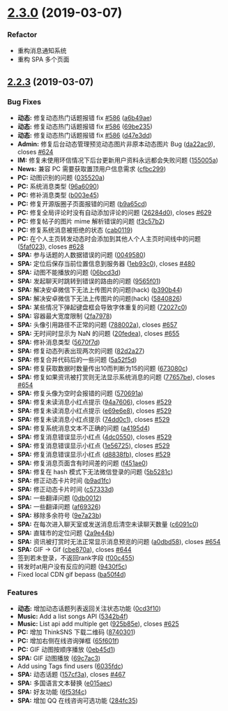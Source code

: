 # [2.3.0](https://github.com/slimkit/plus/compare/2.2.3...2.3.0) (2019-03-07)

### Refactor

- 重构消息通知系统
- 重构 SPA 多个页面


## [2.2.3](https://github.com/slimkit/plus/compare/2.2.2...2.2.3) (2019-03-07)


### Bug Fixes

* **动态:** 修复动态热门话题报错 fix [#586](https://github.com/slimkit/plus/issues/586) ([a6b49ae](https://github.com/slimkit/plus/commit/a6b49ae))
* **动态:** 修复动态热门话题报错 fix [#586](https://github.com/slimkit/plus/issues/586) ([69be235](https://github.com/slimkit/plus/commit/69be235))
* **动态:** 修复动态热门话题报错 fix [#586](https://github.com/slimkit/plus/issues/586) ([d47e3dd](https://github.com/slimkit/plus/commit/d47e3dd))
* **Admin:** 修复后台动态管理预览动态图片非原本动态图片 Bug ([da22ac9](https://github.com/slimkit/plus/commit/da22ac9)), closes [#624](https://github.com/slimkit/plus/issues/624)
* **IM:** 修复未使用环信情况下后台更新用户资料永远都会失败问题 ([155005a](https://github.com/slimkit/plus/commit/155005a))
* **News:** 兼容 PC 需要获取置顶用户信息需求 ([cfbc299](https://github.com/slimkit/plus/commit/cfbc299))
* **PC:** 动图识别的问题 ([035520a](https://github.com/slimkit/plus/commit/035520a))
* **PC:** 系统消息类型 ([96a6090](https://github.com/slimkit/plus/commit/96a6090))
* **PC:** 修补消息类型 ([b003e45](https://github.com/slimkit/plus/commit/b003e45))
* **PC:** 修复开源版圈子页面报错的问题 ([b9a65cd](https://github.com/slimkit/plus/commit/b9a65cd))
* **PC:** 修复全局评论时没有自动添加评论的问题 ([26284d0](https://github.com/slimkit/plus/commit/26284d0)), closes [#629](https://github.com/slimkit/plus/issues/629)
* **PC:** 修复帖子的图片 mime 解析错误的问题 ([f3c57b2](https://github.com/slimkit/plus/commit/f3c57b2))
* **PC:** 修复系统消息被拒绝的状态 ([cab0119](https://github.com/slimkit/plus/commit/cab0119))
* **PC:** 在个人主页转发动态时会添加到其他人个人主页时间线中的问题 ([5faf023](https://github.com/slimkit/plus/commit/5faf023)), closes [#628](https://github.com/slimkit/plus/issues/628)
* **SPA:** 参与话题的人数据错误的问题 ([0049580](https://github.com/slimkit/plus/commit/0049580))
* **SPA:** 定位后保存当前位置信息到服务器 ([1eb93c0](https://github.com/slimkit/plus/commit/1eb93c0)), closes [#480](https://github.com/slimkit/plus/issues/480)
* **SPA:** 动图不能播放的问题 ([06bcd3d](https://github.com/slimkit/plus/commit/06bcd3d))
* **SPA:** 发起聊天时跳转到错误的路由的问题 ([9565f01](https://github.com/slimkit/plus/commit/9565f01))
* **SPA:** 解决安卓微信下无法上传图片的问题(hack) ([b390b44](https://github.com/slimkit/plus/commit/b390b44))
* **SPA:** 解决安卓微信下无法上传图片的问题(hack) ([5840826](https://github.com/slimkit/plus/commit/5840826))
* **SPA:** 某些情况下弹起键盘框会导致字体重复的问题 ([72027c0](https://github.com/slimkit/plus/commit/72027c0))
* **SPA:** 容器最大宽度限制 ([2fa7978](https://github.com/slimkit/plus/commit/2fa7978))
* **SPA:** 头像引用路径不正常的问题 ([788002a](https://github.com/slimkit/plus/commit/788002a)), closes [#657](https://github.com/slimkit/plus/issues/657)
* **SPA:** 无时间时显示为 NaN 的问题 ([20fedea](https://github.com/slimkit/plus/commit/20fedea)), closes [#655](https://github.com/slimkit/plus/issues/655)
* **SPA:** 修补消息类型 ([5670f7d](https://github.com/slimkit/plus/commit/5670f7d))
* **SPA:** 修复动态列表出现两次的问题 ([82d2a27](https://github.com/slimkit/plus/commit/82d2a27))
* **SPA:** 修复合并代码后的一些问题 ([5a52f5d](https://github.com/slimkit/plus/commit/5a52f5d))
* **SPA:** 修复获取数据时数量传出10而判断为15的问题 ([673080c](https://github.com/slimkit/plus/commit/673080c))
* **SPA:** 修复如果资讯被打赏则无法显示系统消息的问题 ([77657be](https://github.com/slimkit/plus/commit/77657be)), closes [#654](https://github.com/slimkit/plus/issues/654)
* **SPA:** 修复头像为空时会报错的问题 ([570691a](https://github.com/slimkit/plus/commit/570691a))
* **SPA:** 修复未读消息小红点提示 ([94a7606](https://github.com/slimkit/plus/commit/94a7606)), closes [#529](https://github.com/slimkit/plus/issues/529)
* **SPA:** 修复未读消息小红点提示 ([e69e6e8](https://github.com/slimkit/plus/commit/e69e6e8)), closes [#529](https://github.com/slimkit/plus/issues/529)
* **SPA:** 修复未读消息小红点提示 ([74dd0c1](https://github.com/slimkit/plus/commit/74dd0c1)), closes [#529](https://github.com/slimkit/plus/issues/529)
* **SPA:** 修复系统消息文本不正确的问题 ([a4195d4](https://github.com/slimkit/plus/commit/a4195d4))
* **SPA:** 修复消息错误显示小红点 ([4dc0550](https://github.com/slimkit/plus/commit/4dc0550)), closes [#529](https://github.com/slimkit/plus/issues/529)
* **SPA:** 修复消息错误显示小红点 ([1e56725](https://github.com/slimkit/plus/commit/1e56725)), closes [#529](https://github.com/slimkit/plus/issues/529)
* **SPA:** 修复消息错误显示小红点 ([d8838fb](https://github.com/slimkit/plus/commit/d8838fb)), closes [#529](https://github.com/slimkit/plus/issues/529)
* **SPA:** 修复消息页面含有时间差的问题 ([f451ae0](https://github.com/slimkit/plus/commit/f451ae0))
* **SPA:** 修复在 hash 模式下无法微信登录的问题 ([5b5281c](https://github.com/slimkit/plus/commit/5b5281c))
* **SPA:** 修正动态卡片时间 ([b9ad1fc](https://github.com/slimkit/plus/commit/b9ad1fc))
* **SPA:** 修正动态卡片时间 ([c57333d](https://github.com/slimkit/plus/commit/c57333d))
* **SPA:** 一些翻译问题 ([0db0012](https://github.com/slimkit/plus/commit/0db0012))
* **SPA:** 一些翻译问题 ([af69326](https://github.com/slimkit/plus/commit/af69326))
* **SPA:** 移除多余符号 ([9e7a23b](https://github.com/slimkit/plus/commit/9e7a23b))
* **SPA:** 在每次进入聊天室或发送消息后清空未读聊天数量 ([c6091c0](https://github.com/slimkit/plus/commit/c6091c0))
* **SPA:** 直辖市的定位问题 ([2a9e44b](https://github.com/slimkit/plus/commit/2a9e44b))
* **SPA:** 资讯被打赏时无法正常显示消息预览的问题 ([a0dbd58](https://github.com/slimkit/plus/commit/a0dbd58)), closes [#654](https://github.com/slimkit/plus/issues/654)
* **SPA:** GIF -> Gif ([cbe870a](https://github.com/slimkit/plus/commit/cbe870a)), closes [#644](https://github.com/slimkit/plus/issues/644)
* 签到若未登录，不返回rank字段 ([f00c455](https://github.com/slimkit/plus/commit/f00c455))
* 转发时at用户没有反应的问题 ([9430f5c](https://github.com/slimkit/plus/commit/9430f5c))
* Fixed local CDN gif bepass ([ba50f4d](https://github.com/slimkit/plus/commit/ba50f4d))


### Features

* **动态:** 增加动态话题列表返回关注状态功能 ([0cd3f10](https://github.com/slimkit/plus/commit/0cd3f10))
* **Music:** Add a list songs API ([5342b4f](https://github.com/slimkit/plus/commit/5342b4f))
* **Music:** List api add multiple get ([925b85e](https://github.com/slimkit/plus/commit/925b85e)), closes [#625](https://github.com/slimkit/plus/issues/625)
* **PC:** 增加 ThinkSNS 下载二维码 ([8740301](https://github.com/slimkit/plus/commit/8740301))
* **PC:** 增加右侧在线咨询弹框 ([65f601f](https://github.com/slimkit/plus/commit/65f601f))
* **PC:** GIF 动图按顺序播放 ([0eb45d1](https://github.com/slimkit/plus/commit/0eb45d1))
* **SPA:** GIF 动图播放 ([69c7ac3](https://github.com/slimkit/plus/commit/69c7ac3))
* Add using Tags find users ([6035fdc](https://github.com/slimkit/plus/commit/6035fdc))
* **SPA:** 动态话题 ([157cf3a](https://github.com/slimkit/plus/commit/157cf3a)), closes [#467](https://github.com/slimkit/plus/issues/467)
* **SPA:** 多国语言文本替换 ([e015aec](https://github.com/slimkit/plus/commit/e015aec))
* **SPA:** 好友功能 ([6f53f4c](https://github.com/slimkit/plus/commit/6f53f4c))
* **SPA:** 增加 QQ 在线咨询可选功能 ([284fc35](https://github.com/slimkit/plus/commit/284fc35))

